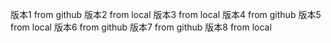 版本1 from github
版本2 from local
版本3 from local
版本4 from github
版本5 from local
版本6 from github
版本7 from github
版本8 from local
